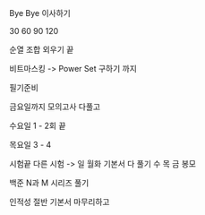 Bye Bye
이사하기

30 60 90 120 

순열 조합 외우기 끝

비트마스킹 -> Power Set 구하기 까지

필기준비

금요일까지 모의고사 다풀고 

수요일 1 - 2회 끝

목요일 3 - 4

시험끝 다른 시험 -> 일 월화 기본서 다 풀기 수 목 금 봉모

백준 N과 M 시리즈 풀기

인적성 절반 기본서 마무리하고 
